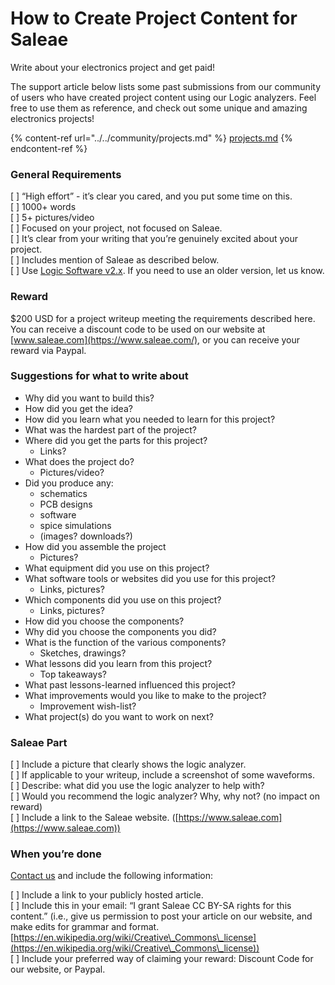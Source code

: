 # How to Create Project Content for Saleae

Write about your electronics project and get paid!&#x20;

The support article below lists some past submissions from our community of users who have created project content using our Logic analyzers. Feel free to use them as reference, and check out some unique and amazing electronics projects!

{% content-ref url="../../community/projects.md" %}
[projects.md](../../community/projects.md)
{% endcontent-ref %}

### General Requirements

\[   ] “High effort” - it’s clear you cared, and you put some time on this.\
\[   ] 1000+ words\
\[   ] 5+ pictures/video\
\[   ] Focused on your project, not focused on Saleae.\
\[   ] It’s clear from your writing that you’re genuinely excited about your project.\
\[   ] Includes mention of Saleae as described below.\
\[   ] Use [Logic Software v2.x](https://discuss.saleae.com/). If you need to use an older version, let us know.

### Reward

$200 USD for a project writeup meeting the requirements described here. You can receive a discount code to be used on our website at [www.saleae.com](https://www.saleae.com/), or you can receive your reward via Paypal.

### Suggestions for what to write about

* Why did you want to build this?
* How did you get the idea?
* How did you learn what you needed to learn for this project?
* What was the hardest part of the project?
* Where did you get the parts for this project?
  * Links?
* What does the project do?
  * Pictures/video?
* Did you produce any:
  * schematics
  * PCB designs
  * software
  * spice simulations
  * (images? downloads?)
* How did you assemble the project
  * Pictures?
* What equipment did you use on this project?
* What software tools or websites did you use for this project?
  * Links, pictures?
* Which components did you use on this project?&#x20;
  * Links, pictures?
* How did you choose the components?&#x20;
* Why did you choose the components you did?
* What is the function of the various components?
  * Sketches, drawings?
* What lessons did you learn from this project?
  * Top takeaways?
* What past lessons-learned influenced this project?
* What improvements would you like to make to the project?
  * Improvement wish-list?
* What project(s) do you want to work on next?

### Saleae Part

\[   ] Include a picture that clearly shows the logic analyzer.\
\[   ] If applicable to your writeup, include a screenshot of some waveforms. \
\[   ] Describe: what did you use the logic analyzer to help with? \
\[   ] Would you recommend the logic analyzer? Why, why not? (no impact on reward)\
\[   ] Include a link to the Saleae website. ([https://www.saleae.com](https://www.saleae.com))

### When you’re done

[Contact us](https://contact.saleae.com/hc/en-us/requests/new) and include the following information:

\[   ] Include a link to your publicly hosted article. \
\[   ] Include this in your email: “I grant Saleae CC BY-SA rights for this content.” (i.e., give us permission to post your article on our website, and make edits for grammar and format. [https://en.wikipedia.org/wiki/Creative\_Commons\_license](https://en.wikipedia.org/wiki/Creative\_Commons\_license)) \
\[   ] Include your preferred way of claiming your reward: Discount Code for our website, or Paypal.
